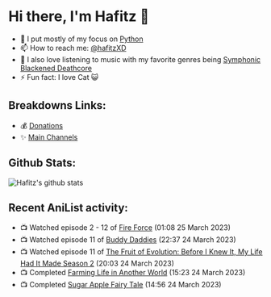 # Hi there, I'm Hafitz 👋
- 🐍 I put mostly of my focus on [Python](https://python.org)
- 📫 How to reach me: [@hafitzXD](https://t.me/hafitzXD)
- 🎵 I also love listening to music with my favorite genres being [Symphonic Blackened Deathcore](https://youtu.be/qyYmS_iBcy4)
- ⚡ Fun fact: I love Cat 😺

## Breakdowns Links:
- 💰 [Donations](https://t.me/TheBreakdowns/2)
- ✨ [Main Channels](https://t.me/TheBreakdowns)

## Github Stats:
![Hafitz's github stats](https://github-readme-stats.vercel.app/api?username=breakdowns&show_icons=true&count_private=true&bg_color=00000000&text_color=777)

## Recent AniList activity:
<!-- ANILIST_ACTIVITY:start -->

-   📺 Watched episode 2 - 12 of [Fire Force](https://anilist.co/anime/105310) (01:08 25 March 2023)
-   📺 Watched episode 11 of [Buddy Daddies](https://anilist.co/anime/155907) (22:37 24 March 2023)
-   📺 Watched episode 11 of [The Fruit of Evolution: Before I Knew It, My Life Had It Made Season 2](https://anilist.co/anime/146954) (20:03 24 March 2023)
-   📺 Completed [Farming Life in Another World](https://anilist.co/anime/146850) (15:23 24 March 2023)
-   📺 Completed [Sugar Apple Fairy Tale](https://anilist.co/anime/139821) (14:56 24 March 2023)

<!-- ANILIST_ACTIVITY:end -->
